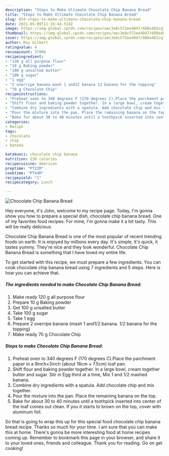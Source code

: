 ```yaml
---
description: "Steps to Make Ultimate Chocolate Chip Banana Bread"
title: "Steps to Make Ultimate Chocolate Chip Banana Bread"
slug: 854-steps-to-make-ultimate-chocolate-chip-banana-bread
date: 2021-05-09T11:16:44.514Z
image: https://img-global.cpcdn.com/recipes/aec3e8c572ee4047/680x482cq70/chocolate-chip-banana-bread-recipe-main-photo.jpg
thumbnail: https://img-global.cpcdn.com/recipes/aec3e8c572ee4047/680x482cq70/chocolate-chip-banana-bread-recipe-main-photo.jpg
cover: https://img-global.cpcdn.com/recipes/aec3e8c572ee4047/680x482cq70/chocolate-chip-banana-bread-recipe-main-photo.jpg
author: Roy Gilbert
ratingvalue: 4
reviewcount: 37006
recipeingredient:
- "120 g all purpose flour"
- "10 g Baking powder"
- "100 g unsalted butter"
- "100 g sugar"
- "1 egg"
- "2 overripe banana mash 1 and12 banana 12 banana for the topping"
- "70 g Chocolate Chip"
recipeinstructions:
- "Preheat oven to 340 degrees F (170 degrees C).Place the parchment paper in a 9inch×3inch (about 18cm × 7.5cm) loaf pan."
- "Shift flour and baking powder together. In a large bowl, cream together butter and sugar. Stir in Egg third at a time, Mix 1 and 1/2 mashed banana."
- "Combine dry ingredients with a spatula. Add chocolate chip and mix together."
- "Pour the mixture into the pan. Place the remaining banana on the top."
- "Bake for about 30 to 40 minutes until a toothpick inserted into center of the loaf comes out clean. If you it starts to brown on the top, cover with aluminum foil."
categories:
- Recipe
tags:
- chocolate
- chip
- banana

katakunci: chocolate chip banana 
nutrition: 230 calories
recipecuisine: American
preptime: "PT22M"
cooktime: "PT44M"
recipeyield: "1"
recipecategory: Lunch

---
```



![Chocolate Chip Banana Bread](https://img-global.cpcdn.com/recipes/aec3e8c572ee4047/680x482cq70/chocolate-chip-banana-bread-recipe-main-photo.jpg)

Hey everyone, it's John, welcome to my recipe page. Today, I'm gonna show you how to prepare a special dish, chocolate chip banana bread. One of my favorites food recipes. For mine, I'm gonna make it a bit tasty. This will be really delicious.

Chocolate Chip Banana Bread is one of the most popular of recent trending foods on earth. It is enjoyed by millions every day. It's simple, it's quick, it tastes yummy. They're nice and they look wonderful. Chocolate Chip Banana Bread is something that I have loved my entire life.




To get started with this recipe, we must prepare a few ingredients. You can cook chocolate chip banana bread using 7 ingredients and 5 steps. Here is how you can achieve that.

<!--inarticleads1-->

##### The ingredients needed to make Chocolate Chip Banana Bread:

1. Make ready 120 g all purpose flour
1. Prepare 10 g Baking powder
1. Get 100 g unsalted butter
1. Take 100 g sugar
1. Take 1 egg
1. Prepare 2 overripe banana (mash 1 and1/2 banana. 1/2 banana for the topping)
1. Make ready 70 g Chocolate Chip




<!--inarticleads2-->

##### Steps to make Chocolate Chip Banana Bread:

1. Preheat oven to 340 degrees F (170 degrees C).Place the parchment paper in a 9inch×3inch (about 18cm × 7.5cm) loaf pan.
1. Shift flour and baking powder together. In a large bowl, cream together butter and sugar. Stir in Egg third at a time, Mix 1 and 1/2 mashed banana.
1. Combine dry ingredients with a spatula. Add chocolate chip and mix together.
1. Pour the mixture into the pan. Place the remaining banana on the top.
1. Bake for about 30 to 40 minutes until a toothpick inserted into center of the loaf comes out clean. If you it starts to brown on the top, cover with aluminum foil.




So that is going to wrap this up for this special food chocolate chip banana bread recipe. Thanks so much for your time. I am sure that you can make this at home. There's gonna be more interesting food at home recipes coming up. Remember to bookmark this page in your browser, and share it to your loved ones, friends and colleague. Thank you for reading. Go on get cooking!
